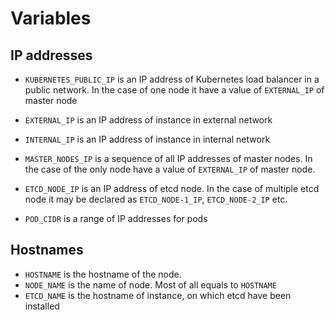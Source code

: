 # Variables

## IP addresses

- `KUBERNETES_PUBLIC_IP` is an IP address of Kubernetes load balancer in a public network. In the case of one node it have a value of `EXTERNAL_IP` of master node
<!-- - `PUBLIC_IP` is equal to `KUBERNETES_PUBLIC_IP` -->
- `EXTERNAL_IP` is an IP address of instance in external network
- `INTERNAL_IP` is an IP address of instance in internal network
- `MASTER_NODES_IP` is a sequence of all IP addresses of master nodes. In the case of the only node have a value of `EXTERNAL_IP` of master node.
- `ETCD_NODE_IP` is an IP address of etcd node. In the case of multiple etcd node it may be declared as `ETCD_NODE-1_IP`, `ETCD_NODE-2_IP` etc.

- `POD_CIDR` is a range of IP addresses for pods

## Hostnames

- `HOSTNAME` is the hostname of the node.
- `NODE_NAME` is the name of node. Most of all equals to `HOSTNAME`
- `ETCD_NAME` is the hostname of instance, on which etcd have been installed